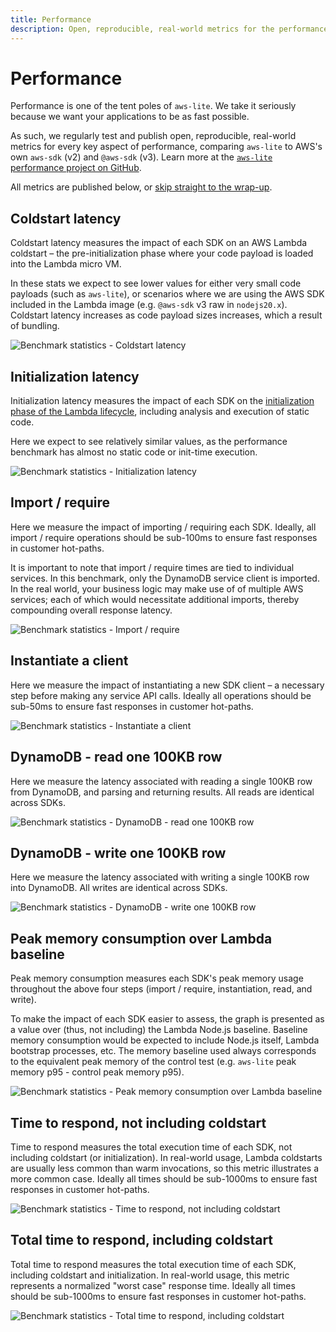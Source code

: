 ```yaml
---
title: Performance
description: Open, reproducible, real-world metrics for the performance of aws-lite and other AWS SDKs
---
```

# Performance

Performance is one of the tent poles of `aws-lite`. We take it seriously because we want your applications to be as fast possible.

As such, we regularly test and publish open, reproducible, real-world metrics for every key aspect of performance, comparing `aws-lite` to AWS's own `aws-sdk` (v2) and `@aws-sdk` (v3). Learn more at the [`aws-lite` performance project on GitHub](https://github.com/architect/aws-lite-performance/).

All metrics are published below, or [skip straight to the wrap-up](#time-to-respond%2C-not-including-coldstart).


## Coldstart latency

Coldstart latency measures the impact of each SDK on an AWS Lambda coldstart – the pre-initialization phase where your code payload is loaded into the Lambda micro VM.

In these stats we expect to see lower values for either very small code payloads (such as `aws-lite`), or scenarios where we are using the AWS SDK included in the Lambda image (e.g. `@aws-sdk` v3 raw in `nodejs20.x`). Coldstart latency increases as code payload sizes increases, which a result of bundling.

<picture>
  <source media="(prefers-color-scheme: dark)" alt="Benchmark statistics - Coldstart latency" srcset="/_static/coldstart-dark.png">
  <img alt="Benchmark statistics - Coldstart latency" src="/_static/coldstart.png">
</picture>

<!-- stats_coldstart -->


## Initialization latency

Initialization latency measures the impact of each SDK on the [initialization phase of the Lambda lifecycle](https://docs.aws.amazon.com/lambda/latest/dg/lambda-runtime-environment.html#runtimes-lifecycle), including analysis and execution of static code.

Here we expect to see relatively similar values, as the performance benchmark has almost no static code or init-time execution.

<picture>
  <source media="(prefers-color-scheme: dark)" alt="Benchmark statistics - Initialization latency" srcset="/_static/init-dark.png">
  <img alt="Benchmark statistics - Initialization latency" src="/_static/init.png">
</picture>

<!-- stats_init -->



## Import / require

Here we measure the impact of importing / requiring each SDK. Ideally, all import / require operations should be sub-100ms to ensure fast responses in customer hot-paths.

It is important to note that import / require times are tied to individual services. In this benchmark, only the DynamoDB service client is imported. In the real world, your business logic may make use of of multiple AWS services; each of which would necessitate additional imports, thereby compounding overall response latency.

<picture>
  <source media="(prefers-color-scheme: dark)" alt="Benchmark statistics - Import / require" srcset="/_static/import-dep-dark.png">
  <img alt="Benchmark statistics - Import / require" src="/_static/import-dep.png">
</picture>

<!-- stats_importDep -->



## Instantiate a client

Here we measure the impact of instantiating a new SDK client – a necessary step before making any service API calls. Ideally all operations should be sub-50ms to ensure fast responses in customer hot-paths.

<picture>
  <source media="(prefers-color-scheme: dark)" alt="Benchmark statistics - Instantiate a client" srcset="/_static/instantiate-dark.png">
  <img alt="Benchmark statistics - Instantiate a client" src="/_static/instantiate.png">
</picture>

<!-- stats_instantiate -->



## DynamoDB - read one 100KB row

Here we measure the latency associated with reading a single 100KB row from DynamoDB, and parsing and returning results. All reads are identical across SDKs.

<picture>
  <source media="(prefers-color-scheme: dark)" alt="Benchmark statistics - DynamoDB - read one 100KB row" srcset="/_static/read-dark.png">
  <img alt="Benchmark statistics - DynamoDB - read one 100KB row" src="/_static/read.png">
</picture>

<!-- stats_read -->



## DynamoDB - write one 100KB row

Here we measure the latency associated with writing a single 100KB row into DynamoDB. All writes are identical across SDKs.

<picture>
  <source media="(prefers-color-scheme: dark)" alt="Benchmark statistics - DynamoDB - write one 100KB row" srcset="/_static/write-dark.png">
  <img alt="Benchmark statistics - DynamoDB - write one 100KB row" src="/_static/write.png">
</picture>

<!-- stats_write -->



## Peak memory consumption over Lambda baseline

Peak memory consumption measures each SDK's peak memory usage throughout the above four steps (import / require, instantiation, read, and write).

To make the impact of each SDK easier to assess, the graph is presented as a value over (thus, not including) the Lambda Node.js baseline. Baseline memory consumption would be expected to include Node.js itself, Lambda bootstrap processes, etc. The memory baseline used always corresponds to the equivalent peak memory of the control test (e.g. `aws-lite` peak memory p95 - control peak memory p95).

<picture>
  <source media="(prefers-color-scheme: dark)" alt="Benchmark statistics - Peak memory consumption over Lambda baseline" srcset="/_static/memory-dark.png">
  <img alt="Benchmark statistics - Peak memory consumption over Lambda baseline" src="/_static/memory.png">
</picture>

<!-- stats_memory -->



## Time to respond, not including coldstart

Time to respond measures the total execution time of each SDK, not including coldstart (or initialization). In real-world usage, Lambda coldstarts are usually less common than warm invocations, so this metric illustrates a more common case. Ideally all times should be sub-1000ms to ensure fast responses in customer hot-paths.

<picture>
  <source media="(prefers-color-scheme: dark)" alt="Benchmark statistics - Time to respond, not including coldstart" srcset="/_static/execution-time-dark.png">
  <img alt="Benchmark statistics - Time to respond, not including coldstart" src="/_static/execution-time.png">
</picture>

<!-- stats_executionTime -->



## Total time to respond, including coldstart

Total time to respond measures the total execution time of each SDK, including coldstart and initialization. In real-world usage, this metric represents a normalized "worst case" response time. Ideally all times should be sub-1000ms to ensure fast responses in customer hot-paths.

<picture>
  <source media="(prefers-color-scheme: dark)" alt="Benchmark statistics - Total time to respond, including coldstart" srcset="/_static/total-time-dark.png">
  <img alt="Benchmark statistics - Total time to respond, including coldstart" src="/_static/total-time.png">
</picture>

<!-- stats_totalTime -->
